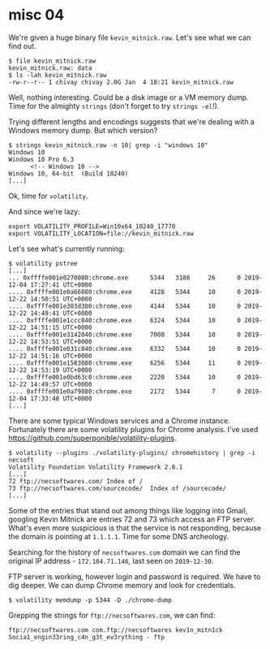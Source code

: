 # misc 04

We're given a huge binary file `kevin_mitnick.raw`. Let's see what we can find out.
```
$ file kevin_mitnick.raw 
kevin_mitnick.raw: data
$ ls -lah kevin_mitnick.raw 
-rw-r--r-- 1 chivay chivay 2.0G Jan  4 18:21 kevin_mitnick.raw
```
Well, nothing interesting. Could be a disk image or a VM memory dump.
Time for the almighty `strings` (don't forget to try `strings -el`!).

Trying different lengths and encodings suggests that we're dealing with a Windows memory dump. But which version?

```
$ strings kevin_mitnick.raw -n 10| grep -i "windows 10"
Windows 10
Windows 10 Pro 6.3
      <!-- Windows 10 -->
Windows 10, 64-bit  (Build 10240)
[...]
```
Ok, time for `volatility`.

And since we're lazy:
```
export VOLATILITY_PROFILE=Win10x64_10240_17770
export VOLATILITY_LOCATION=file://kevin_mitnick.raw
```

Let's see what's currently running:
```
$ volatility pstree
[...]
... 0xffffe001e0270080:chrome.exe      5344   3188     26      0 2019-12-04 17:27:41 UTC+0000
.... 0xffffe001e0a66080:chrome.exe     4128   5344     10      0 2019-12-22 14:50:51 UTC+0000
.... 0xffffe001e303d300:chrome.exe     4144   5344     10      0 2019-12-22 14:49:41 UTC+0000
.... 0xffffe001e1ccc840:chrome.exe     6324   5344     10      0 2019-12-22 14:51:15 UTC+0000
.... 0xffffe001e3142840:chrome.exe     7008   5344     10      0 2019-12-22 14:53:51 UTC+0000
.... 0xffffe001e031c840:chrome.exe     6332   5344     10      0 2019-12-22 14:51:16 UTC+0000
.... 0xffffe001e1583080:chrome.exe     6256   5344     11      0 2019-12-22 14:53:19 UTC+0000
.... 0xffffe001e0bd63c0:chrome.exe     2220   5344     10      0 2019-12-22 14:49:57 UTC+0000
.... 0xffffe001e0a79080:chrome.exe     2172   5344      7      0 2019-12-04 17:33:48 UTC+0000
[...]
```
There are some typical Windows services and a Chrome instance. Fortunately there are some volatility plugins for Chrome analysis.
I've used https://github.com/superponible/volatility-plugins.

```
$ volatility --plugins ./volatility-plugins/ chromehistory | grep -i necsoft
Volatility Foundation Volatility Framework 2.6.1
[...]
72 ftp://necsoftwares.com/ Index of / 
73 ftp://necsoftwares.com/sourcecode/  Index of /sourcecode/ 
[...]
```
Some of the entries that stand out among things like logging into Gmail, googling Kevin Mitnick are entries 72 and 73 which access an FTP server. What's even more suspicious is that the service is not responding, because the domain is pointing at `1.1.1.1`. Time for some DNS archeology.

Searching for the history of `necsoftwares.com` domain we can find the original IP address - `172.104.71.146`, last seen on `2019-12-30`.

FTP server is working, however login and password is required. We have to dig deeper. We can dump Chrome memory and look for credentials.

```
$ volatility memdump -p 5344 -D ./chrome-dump
```

Grepping the strings for `ftp://necsoftwares.com`, we can find:
```
ftp://necsoftwares.com com.ftp://necsoftwares kev1n_mitn1ck Socia1_engin33ring_c4n_g3t_ev3rything - ftp
```